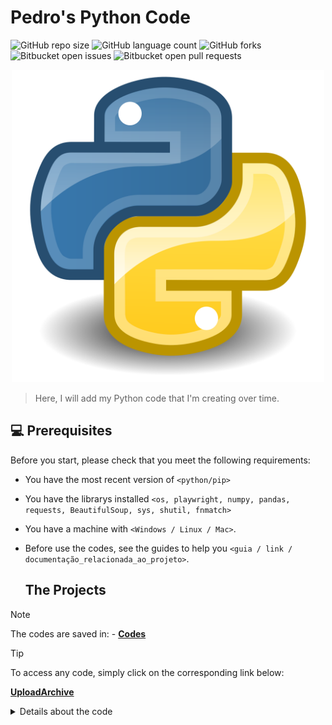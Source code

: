 # Pedro's Python Code

![GitHub repo size](https://img.shields.io/github/repo-size/iuricode/README-template?style=for-the-badge)
![GitHub language count](https://img.shields.io/github/languages/count/iuricode/README-template?style=for-the-badge)
![GitHub forks](https://img.shields.io/github/forks/iuricode/README-template?style=for-the-badge)
![Bitbucket open issues](https://img.shields.io/bitbucket/issues/iuricode/README-template?style=for-the-badge)
![Bitbucket open pull requests](https://img.shields.io/bitbucket/pr-raw/iuricode/README-template?style=for-the-badge)

<p align= "center">
<img src="/assets/imagens/Python.png" width="500" alt="Python">
</p>

> Here, I will add my Python code that I'm creating over time.

## 💻 Prerequisites

Before you start, please check that you meet the following requirements:

- You have the most recent version of `<python/pip>`
- You have the librarys installed `<os, playwright, numpy, pandas, requests, BeautifulSoup, sys, shutil, fnmatch>`
- You have a machine with `<Windows / Linux / Mac>`.
- Before use the codes, see the guides to help you `<guia / link / documentação_relacionada_ao_projeto>`.

  ## The Projects
> [!NOTE]
> The codes are saved in: - [**Codes**](./Codes/)

> [!TIP]
> To access any code, simply click on the corresponding link below:
> 
[**UploadArchive**](./Codes/UploadArchive/)
<details>
<summary>Details about the code</summary>

  
In this project, the code [**coletar_arquivos.py**](./Codes/UploadArchive/TheCode/coletar_arquivos.py/) acess folders and subfolders from the local you defined;
In the subfolders, the code will shearch for a especific achive (by name or extension) that the user need to definided in [**caminhos.py**](./Codes/UploadArchive/TheCode/caminhos.py/);
Then, the program will move the archive to a folder, also defined in [**caminhos.py**](./Codes/UploadArchive/TheCode/caminhos.py/).


In other words:

`Folder X -> SubFolder X -> Archive X -> Final_Folder`

To do the reverse process:

`Final_Folder -> Achive X -> Folder X -> SubFolder X`

You just need to use: [**devolver_arquivos.py**](./Codes/UploadArchive/TheCode/devolver_arquivos.py/)




## 🤝 Collaborator

> If you'd like to learn more about the creator of these projects, here's a link to their GitHub profile!

<table align="center">
  <tr>
    <td>
      <a href="https://github.com/PedroX-dev" title="Pedro">
        <img src="/assets/imagens/pedro.jpg" width="500" alt="Pedro"><br>
        <p align="center">
          <b>Pedro Henrique dos Santos Souza Lopes</b>
        </p>
      </a>
    </td>
  </tr>
</table>

## 😄 Become one of the contributors.

Want to be a part of this project? Click [HERE](CONTRIBUTING.md) and read how to contribute.

## 📝 License

This project is licensed. See the [LICENSE](LICENSE.md) file for more details.
